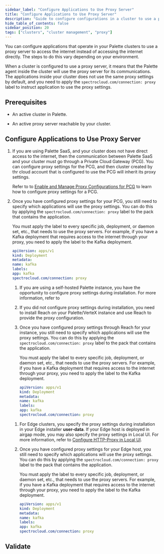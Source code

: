 ```yaml
---
sidebar_label: "Configure Applications to Use Proxy Server"
title: "Configure Applications to Use Proxy Server"
description: "Guide to configure configurations in a cluster to use a proxy server."
hide_table_of_contents: false
sidebar_position: 20
tags: ["clusters", "cluster management", "proxy"]
---
```


You can configure applications that operate in your Palette clusters to use a proxy server to access the internet
instead of accessing the internet directly. The steps to do this vary depending on your environment.

When a cluster is configured to use a proxy server, it means that the Palette agent inside the cluster will use the
proxy server for its communications. The applications inside your cluster does not use the same proxy settings by
default, and you need to apply the `spectrocloud.com/connection: proxy` label to instruct application to use the proxy
settings.

## Prerequisites

- An active cluster in Palette.

- An active proxy server reachable by your cluster.

## Configure Applications to Use Proxy Server

<Tabs>

<TabItem value="Palette SaaS Non-Edge">

1.  If you are using Palette SaaS, and your cluster does not have direct access to the internet, then the communication
    between Palette SaaS and your cluster must go through a Private Cloud Gateway (PCG). You can configure proxy
    settings for the PCG, and then cluster created by thr cloud account that is configured to use the PCG will inherit
    its proxy settings.

    Refer to to [Enable and Manage Proxy Configurations for PCG](../pcg/manage-pcg/) to learn how to configure proxy
    settings for a PCG.

2.  Once you have configured proxy settings for your PCG, you still need to specify which applications will use the
    proxy settings. You can do this by applying the `spectrocloud.com/connection: proxy` label to the pack that contains
    the application.

    You must apply the label to every specific job, deployment, or daemon set, etc., that needs to use the proxy
    servers. For example, if you have a Kafka deployment that requires access to the internet through your proxy, you
    need to apply the label to the Kafka deployment.

    ```yaml {7}
    apiVersion: apps/v1
    kind: Deployment
    metadata:
    name: kafka
    labels:
    app: kafka
    spectrocloud.com/connection: proxy
    ```

    </TabItem>

    <TabItem value="Self-Hosted Palette Non-Edge">

    1. If you are using a self-hosted Palette instance, you have the opportunity to configure proxy settings during
       installation. For more information, refer to

    2. If you did not configure proxy settings during installation, you need to install Reach on your Palette/VerteX
       instance and use Reach to provide the proxy configuration.

    3. Once you have configured proxy settings through Reach for your instance, you still need to specify which
       applications will use the proxy settings. You can do this by applying the `spectrocloud.com/connection: proxy`
       label to the pack that contains the application.

       You must apply the label to every specific job, deployment, or daemon set, etc., that needs to use the proxy
       servers. For example, if you have a Kafka deployment that requires access to the internet through your proxy, you
       need to apply the label to the Kafka deployment.

       ```yaml {7}
       apiVersion: apps/v1
       kind: Deployment
       metadata:
       name: kafka
       labels:
       app: kafka
       spectrocloud.com/connection: proxy
       ```

    </TabItem>

    <TabItem value="Edge">

    1. For Edge clusters, you specify the proxy settings during installation in your Edge installer **user-data**. If
       your Edge host is deployed in airgap mode, you may also specify the proxy settings in Local UI. For more
       information, refer to [Configure HTTP-Proxy in Local UI](../edge/local-ui/host-management/configure-proxy.md).

    2. Once you have configured proxy settings for your Edge host, you still need to specify which applications will use
       the proxy settings. You can do this by applying the `spectrocloud.com/connection: proxy` label to the pack that
       contains the application.

       You must apply the label to every specific job, deployment, or daemon set, etc., that needs to use the proxy
       servers. For example, if you have a Kafka deployment that requires access to the internet through your proxy, you
       need to apply the label to the Kafka deployment.

       ```yaml {7}
       apiVersion: apps/v1
       kind: Deployment
       metadata:
       name: kafka
       labels:
       app: kafka
       spectrocloud.com/connection: proxy
       ```

    </TabItem>

<Tabs>

## Validate
